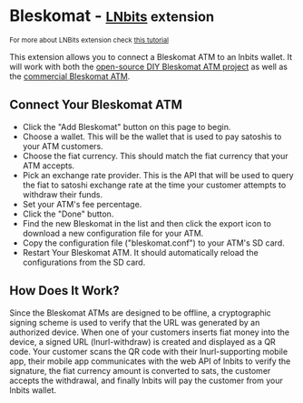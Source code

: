 # Bleskomat - <small>[LNbits](https://github.com/lnbits/lnbits) extension</small>

<small>For more about LNBits extension check [this tutorial](https://github.com/lnbits/lnbits/wiki/LNbits-Extensions)</small>

This extension allows you to connect a Bleskomat ATM to an lnbits wallet. It will work with both the [open-source DIY Bleskomat ATM project](https://github.com/samotari/bleskomat) as well as the [commercial Bleskomat ATM](https://www.bleskomat.com/).

## Connect Your Bleskomat ATM

- Click the "Add Bleskomat" button on this page to begin.
- Choose a wallet. This will be the wallet that is used to pay satoshis to your ATM customers.
- Choose the fiat currency. This should match the fiat currency that your ATM accepts.
- Pick an exchange rate provider. This is the API that will be used to query the fiat to satoshi exchange rate at the time your customer attempts to withdraw their funds.
- Set your ATM's fee percentage.
- Click the "Done" button.
- Find the new Bleskomat in the list and then click the export icon to download a new configuration file for your ATM.
- Copy the configuration file ("bleskomat.conf") to your ATM's SD card.
- Restart Your Bleskomat ATM. It should automatically reload the configurations from the SD card.

## How Does It Work?

Since the Bleskomat ATMs are designed to be offline, a cryptographic signing scheme is used to verify that the URL was generated by an authorized device. When one of your customers inserts fiat money into the device, a signed URL (lnurl-withdraw) is created and displayed as a QR code. Your customer scans the QR code with their lnurl-supporting mobile app, their mobile app communicates with the web API of lnbits to verify the signature, the fiat currency amount is converted to sats, the customer accepts the withdrawal, and finally lnbits will pay the customer from your lnbits wallet.
